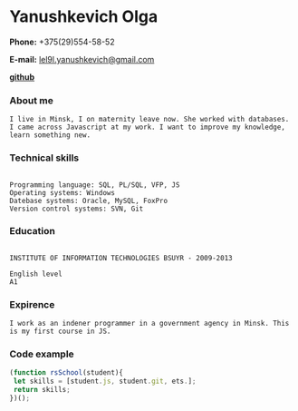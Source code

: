 # Yanushkevich  Olga      

**Phone:** +375(29)554-58-52
 
**E-mail:** [lel9l.yanushkevich@gmail.com](mailto:lel9l.yanushkevich@gmail.com)

**[github](https://github.com/lel9l)**

### **About me**

```
I live in Minsk, I on maternity leave now. She worked with databases. 
I came across Javascript at my work. I want to improve my knowledge, learn something new.
```

### **Technical skills**

```

Programming language: SQL, PL/SQL, VFP, JS
Operating systems: Windows
Datebase systems: Oracle, MySQL, FoxPro
Version control systems: SVN, Git

```
### **Education**

```

INSTITUTE OF INFORMATION TECHNOLOGIES BSUYR - 2009-2013

English level
A1

```
### Expirence

```
I work as an indener programmer in a government agency in Minsk. This is my first course in JS.
```

### **Code example**

```js
(function rsSchool(student){
 let skills = [student.js, student.git, ets.];
 return skills;
})();
```

